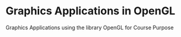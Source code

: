 # Graphics Applications in OpenGL
Graphics Applications using the library OpenGL for Course Purpose 
